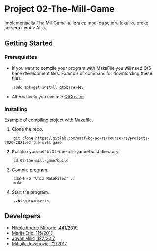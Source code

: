 # Project 02-The-Mill-Game

Implementacija The Mill Game-a. Igra ce moci da se igra lokalno, preko servera i protiv AI-a.

## Getting Started

### Prerequisites

- If you want to compile your program with MakeFile you will need Qt5 base development files.
Example of command for downloading these files.
```
    sudo apt-get install qt5base-dev
```

- Alternatively you can use [QtCreator](https://www.qt.io/download).

### Installing
Example of compiling project with Makefile.

1. Clone the repo.
```
    git clone https://gitlab.com/matf-bg-ac-rs/course-rs/projects-2020-2021/02-the-mill-game
```
2. Position yourself in 02-the-mill-game/build directory.
```
    cd 02-the-mill-game/build
```
3. Compile program.
```
    cmake -G "Unix MakeFiles" ..
    make
``` 
4. Start the program.
```
    ./NineMensMorris
```

## Developers

- [Nikola Andric Mitrovic, 441/2019](https://gitlab.com/andricmitrovic)
- [Marija Eric, 115/2017](https://gitlab.com/MarijaEric)
- [Jovan Milic, 127/2017](https://gitlab.com/jovan998)
- [Mihailo Jovanovic, 72/2017](https://gitlab.com/oliahim98)
